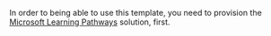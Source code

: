 In order to being able to use this template, you need to provision the [Microsoft Learning Pathways](https://lookbook.microsoft.com/details/3df8bd55-b872-4c9d-88e3-6b2f05344239) solution, first.
